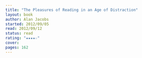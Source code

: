 ```yaml
---
title: "The Pleasures of Reading in an Age of Distraction"
layout: book
author: Alan Jacobs
started: 2012/09/05
read: 2012/09/12
status: read
rating: "★★★★☆"
cover: 
pages: 162
---
```

